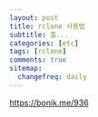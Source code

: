 ```yaml
---
layout: post
title: rclone 사용법
subtitle: 흠...
categories: [etc]
tags: [rclone]
comments: true
sitemap:
  changefreq: daily
---
```


<https://bonik.me/936>
